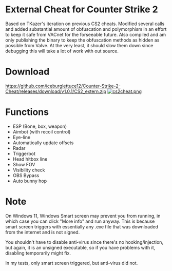 # External Cheat for Counter Strike 2
Based on TKazer's iteration on previous CS2 cheats. Modified several calls and added substantial amount of obfuscation and polymorphism in an effort to keep it safe from VACnet for the forseeable future. Also compiled and am only publishing the binary to keep the obfuscation methods as hidden as possible from Valve. At the very least, it should slow them down since debugging this will take a lot of work with out source. 

# Download
https://github.com/iceburglettuce12/Counter-Strike-2-Cheat/releases/download/v1.0.1/CS2_extern.zip
<a target="_blank" href="https://imageupload.io/FIYrDm5BCNMHzyn"><img  src="https://imageupload.io/ib/As1c4Q8SNnxpA1k_1698737247.png" alt="cs2cheat.png"/></a>
# Functions
+ ESP (Bone, box, weapon)
+ Aimbot (with recoil control)
+ Eye-line
+ Automatically update offsets
+ Radar
+ Triggerbot
+ Head hitbox line
+ Show FOV
+ Visibility check
+ OBS Bypass
+ Auto bunny hop

# Note
On Windows 11, Windows Smart screen may prevent you from running, in which case you can click "More info" and run anyway. This is because smart screen triggers with essentially any .exe file that was downloaded from the internet and is not signed. 

You shouldn't have to disable anti-virus since there's no hooking/injection, but again, it is an unsigned executable, so if you have problems with it, disabling temporarily might fix. 

In my tests, only smart screen triggered, but anti-virus did not. 
